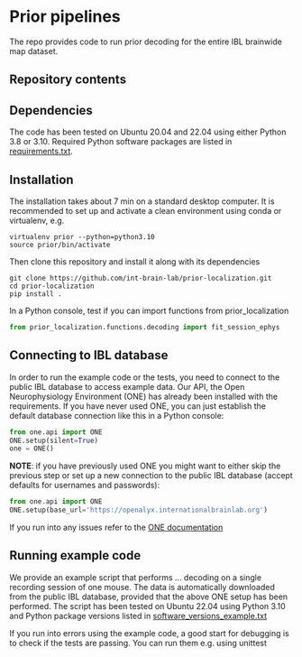# Prior pipelines
The repo provides code to run prior decoding for the entire IBL brainwide map dataset.


## Repository contents


## Dependencies
The code has been tested on Ubuntu 20.04 and 22.04 using either Python 3.8 or 3.10. 
Required Python software packages are listed in [requirements.txt](https://github.com/int-brain-lab/prior-localization/blob/main/requirements.txt). 

## Installation
The installation takes about 7 min on a standard desktop computer. It is recommended to set up and activate a clean environment using conda or virtualenv, e.g.
```shell
virtualenv prior --python=python3.10
source prior/bin/activate
```

Then clone this repository and install it along with its dependencies
```shell
git clone https://github.com/int-brain-lab/prior-localization.git
cd prior-localization
pip install .
```

In a Python console, test if you can import functions from prior_localization
```python
from prior_localization.functions.decoding import fit_session_ephys
```


## Connecting to IBL database
In order to run the example code or the tests, you need to connect to the public IBL database to access example data.
Our API, the Open Neurophysiology Environment (ONE) has already been installed with the requirements. 
If you have never used ONE, you can just establish the default database connection like this in a Python console: 
```python
from one.api import ONE
ONE.setup(silent=True)
one = ONE()
```

**NOTE**: if you have previously used ONE you might want to either skip the previous step or set up a new connection 
to the public IBL database (accept defaults for usernames and passwords):
```python
from one.api import ONE
ONE.setup(base_url='https://openalyx.internationalbrainlab.org')
```

If you run into any issues refer to the [ONE documentation](https://int-brain-lab.github.io/ONE/index.html)

## Running example code
We provide an example script that performs ... decoding on a single recording session of one mouse. The data is
automatically downloaded from the public IBL database, provided that the above ONE setup has been performed. The script
has been tested on Ubuntu 22.04 using Python 3.10 and Python package versions listed in 
[software_versions_example.txt]((https://github.com/int-brain-lab/prior-localization/blob/main/software_versions_example.txt))


If you run into errors using the example code, a good start for debugging is to check if the tests are passing.
You can run them e.g. using unittest
```shell

```
